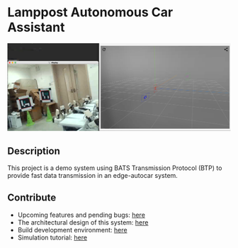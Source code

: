 # Lamppost Autonomous Car Assistant

![aruco with lamppost](https://github.com/Vito-Swift/RefImgs/raw/main/WX20210630-182518%402x.png)

## Description

This project is a demo system using BATS Transmission Protocol (BTP) to provide fast data transmission in an edge-autocar system. 

## Contribute

- Upcoming features and pending bugs: [here](https://github.com/Vito-Swift/Infra-Autopilot-Assistant/issues)
- The architectural design of this system: [here](https://github.com/Vito-Swift/Infra-Autopilot-Assistant/wiki/System-Architecture)
- Build development environment: [here](https://github.com/Vito-Swift/Infra-Autopilot-Assistant/wiki/Build-dev-environment)
- Simulation tutorial: [here](https://github.com/Vito-Swift/Infra-Autopilot-Assistant/wiki/Simulation)
